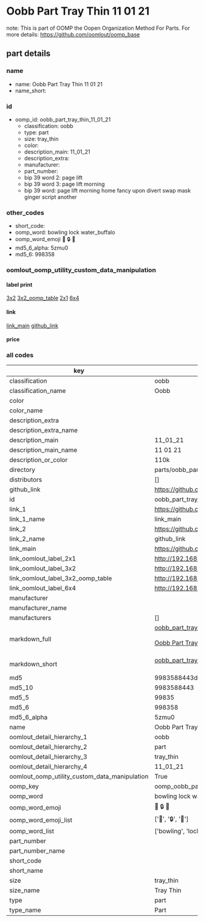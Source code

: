 # Oobb Part Tray Thin 11 01 21  

note: This is part of OOMP the Oopen Organization Method For Parts. For more details: https://github.com/oomlout/oomp_base

##  part details





### name
* name: Oobb Part Tray Thin 11 01 21
* name_short: 
### id
* oomp_id: oobb_part_tray_thin_11_01_21
  * classification: oobb
  * type: part
  * size: tray_thin
  * color: 
  * description_main: 11_01_21
  * description_extra: 
  * manufacturer: 
  * part_number: 
  * bip 39 word 2: page lift
  * bip 39 word 3: page lift morning
  * bip 39 word: page lift morning home fancy upon divert swap mask ginger script another

### other_codes
* short_code: 
* oomp_word: bowling lock water_buffalo
* oomp_word_emoji :bowling: :lock: :water_buffalo:
* md5_6_alpha: 5zmu0
* md5_6: 998358






### oomlout_oomp_utility_custom_data_manipulation
#### label print
[3x2](http://192.168.1.245:1112/?label=oomp%205zmu0)
[3x2_oomp_table](http://192.168.1.107:1112/?label=oomp%205zmu0)
[2x1](http://192.168.1.242:1112/?label=oomp%205zmu0)
[6x4](http://192.168.1.55:1112/?label=oomp%205zmu0)    

#### link

[link_main](https://github.com/oomlout/oomlout_oomp_current_version_messy/tree/main/parts/oobb_part_tray_thin_11_01_21) [github_link](https://github.com/oomlout/oomlout_oomp_part_src/tree/main/parts/oobb_part_tray_thin_11_01_21)                             

#### price







### all codes 
| key | value |  
| --- | --- |  
| classification | oobb |  
| classification_name | Oobb |  
| color |  |  
| color_name |  |  
| description_extra |  |  
| description_extra_name |  |  
| description_main | 11_01_21 |  
| description_main_name | 11 01 21 |  
| description_or_color | 110k |  
| directory | parts/oobb_part_tray_thin_11_01_21 |  
| distributors | [] |  
| github_link | https://github.com/oomlout/oomlout_oomp_part_src/tree/main/parts/oobb_part_tray_thin_11_01_21 |  
| id | oobb_part_tray_thin_11_01_21 |  
| link_1 | https://github.com/oomlout/oomlout_oomp_current_version_messy/tree/main/parts/oobb_part_tray_thin_11_01_21 |  
| link_1_name | link_main |  
| link_2 | https://github.com/oomlout/oomlout_oomp_part_src/tree/main/parts/oobb_part_tray_thin_11_01_21 |  
| link_2_name | github_link |  
| link_main | https://github.com/oomlout/oomlout_oomp_current_version_messy/tree/main/parts/oobb_part_tray_thin_11_01_21 |  
| link_oomlout_label_2x1 | http://192.168.1.242:1112/?label=oomp%205zmu0 |  
| link_oomlout_label_3x2 | http://192.168.1.245:1112/?label=oomp%205zmu0 |  
| link_oomlout_label_3x2_oomp_table | http://192.168.1.107:1112/?label=oomp%205zmu0 |  
| link_oomlout_label_6x4 | http://192.168.1.55:1112/?label=oomp%205zmu0 |  
| manufacturer |  |  
| manufacturer_name |  |  
| manufacturers | [] |  
| markdown_full | [oobb_part_tray_thin_11_01_21](https://github.com/oomlout/oomlout_oomp_current_version_messy/tree/main/parts/oobb_part_tray_thin_11_01_21)<br>[](https://github.com/oomlout/oomlout_oomp_current_version_messy/tree/main/parts/oobb_part_tray_thin_11_01_21)<br>[Oobb Part Tray Thin 11 01 21](https://github.com/oomlout/oomlout_oomp_current_version_messy/tree/main/parts/oobb_part_tray_thin_11_01_21)<br><br> |  
| markdown_short | [oobb_part_tray_thin_11_01_21](https://github.com/oomlout/oomlout_oomp_current_version_messy/tree/main/parts/oobb_part_tray_thin_11_01_21)<br><br> |  
| md5 | 9983588443db47fbbba976d11fe05cf7 |  
| md5_10 | 9983588443 |  
| md5_5 | 99835 |  
| md5_6 | 998358 |  
| md5_6_alpha | 5zmu0 |  
| name | Oobb Part Tray Thin 11 01 21 |  
| oomlout_detail_hierarchy_1 | oobb |  
| oomlout_detail_hierarchy_2 | part |  
| oomlout_detail_hierarchy_3 | tray_thin |  
| oomlout_detail_hierarchy_4 | 11_01_21 |  
| oomlout_oomp_utility_custom_data_manipulation | True |  
| oomp_key | oomp_oobb_part_tray_thin_11_01_21 |  
| oomp_word | bowling lock water_buffalo |  
| oomp_word_emoji | :bowling: :lock: :water_buffalo: |  
| oomp_word_emoji_list | [':bowling:', ':lock:', ':water_buffalo:'] |  
| oomp_word_list | ['bowling', 'lock', 'water_buffalo'] |  
| part_number |  |  
| part_number_name |  |  
| short_code |  |  
| short_name |  |  
| size | tray_thin |  
| size_name | Tray Thin |  
| type | part |  
| type_name | Part |  
